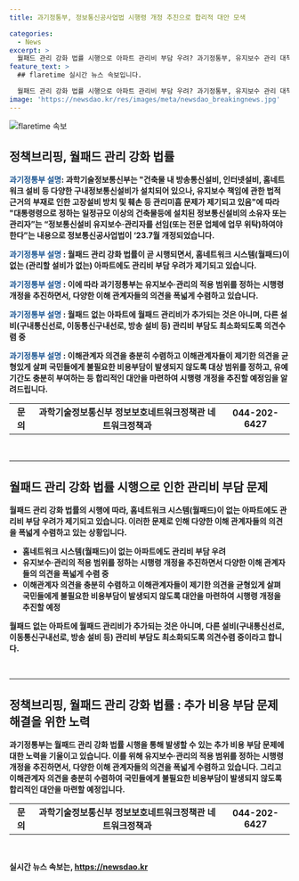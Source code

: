 ```yaml
---
title: 과기정통부, 정보통신공사업법 시행령 개정 추진으로 합리적 대안 모색

categories:
  - News
excerpt: >
  월패드 관리 강화 법률 시행으로 아파트 관리비 부담 우려? 과기정통부, 유지보수 관리 대책 추진 중. 월패드 없는 아파트에 추가 부담은 없으며, 다른 설비 관리비 역시 최소화될 예정. 시행령 개정 시 이해관계자 의견 충분히 반영해 균형있는 대책 마련할 예정.
feature_text: >
  ## flaretime 실시간 뉴스 속보입니다.

  월패드 관리 강화 법률 시행으로 아파트 관리비 부담 우려? 과기정통부, 유지보수 관리 대책 추진 중. 월패드 없는 아파트에 추가 부담은 없으며, 다른 설비 관리비 역시 최소화될 예정. 시행령 개정 시 이해관계자 의견 충분히 반영해 균형있는 대책 마련할 예정.
image: 'https://newsdao.kr/res/images/meta/newsdao_breakingnews.jpg'
---
```


<p><img src="https://newsdao.kr/res/images/meta/newsdao_breakingnews.jpg" alt="flaretime 속보" /></p>

<h2 data-ke-size="size26">정책브리핑, 월패드 관리 강화 법률</h2>

<p data-ke-size="size16"><b><span style="color: #1a5490;">과기정통부 설명</span><b>: 과학기술정보통신부는 "건축물 내 방송통신설비, 인터넷설비, 홈네트워크 설비 등 다양한 구내정보통신설비가 설치되어 있으나, 유지보수 책임에 관한 법적 근거의 부재로 인한 고장설비 방치 및 훼손 등 관리미흡 문제가 제기되고 있음"에 따라 "대통령령으로 정하는 일정규모 이상의 건축물등에 설치된 정보통신설비의 소유자 또는 관리자”는 “정보통신설비 유지보수·관리자를 선임(또는 전문 업체에 업무 위탁)하여야 한다”는 내용으로 정보통신공사업법이 ‘23.7월 개정되었습니다.</p>

<p data-ke-size="size16"><b><span style="color: #1a5490;">과기정통부 설명</span><b> : 월패드 관리 강화 법률이 곧 시행되면서, 홈네트워크 시스템(월패드)이 없는 (관리할 설비가 없는) 아파트에도 관리비 부담 우려가 제기되고 있습니다.</p>

<p data-ke-size="size16"><b><span style="color: #1a5490;">과기정통부 설명</span><b> : 이에 따라 과기정통부는 유지보수·관리의 적용 범위를 정하는 시행령 개정을 추진하면서, 다양한 이해 관계자들의 의견을 폭넓게 수렴하고 있습니다.</p>

<p data-ke-size="size16"><b><span style="color: #1a5490;">과기정통부 설명</span><b> : 월패드 없는 아파트에 월패드 관리비가 추가되는 것은 아니며, 다른 설비(구내통신선로, 이동통신구내선로, 방송 설비 등) 관리비 부담도 최소화되도록 의견수렴 중</p>

<p data-ke-size="size16"><b><span style="color: #1a5490;">과기정통부 설명</span><b> : 이해관계자 의견을 충분히 수렴하고 이해관계자들이 제기한 의견을 균형있게 살펴 국민들에게 불필요한 비용부담이 발생되지 않도록 대상 범위를 정하고, 유예 기간도 충분히 부여하는 등 합리적인 대안을 마련하여 시행령 개정을 추진할 예정임을 알려드립니다.</p>

<table>
  <tbody>
    <tr>
      <td style="text-align: center; height: 17px;"><b>문의</b></td>
      <td style="text-align: center; height: 17px;"><b>과학기술정보통신부 정보보호네트워크정책관 네트워크정책과</b></td>
      <td style="text-align: center; height: 17px;"><b>044-202-6427</b></td>
    </tr>
  </tbody>
</table>

<p data-ke-size="size16">&nbsp;</p>

<hr>

<h2 data-ke-size="size26">월패드 관리 강화 법률 시행으로 인한 관리비 부담 문제</h2>

<p data-ke-size="size16">월패드 관리 강화 법률의 시행에 따라, 홈네트워크 시스템(월패드)이 없는 아파트에도 관리비 부담 우려가 제기되고 있습니다. 이러한 문제로 인해 다양한 이해 관계자들의 의견을 폭넓게 수렴하고 있는 상황입니다.</p>

<ul>
  <li>홈네트워크 시스템(월패드)이 없는 아파트에도 관리비 부담 우려</li>
  <li>유지보수·관리의 적용 범위를 정하는 시행령 개정을 추진하면서 다양한 이해 관계자들의 의견을 폭넓게 수렴 중</li>
  <li>이해관계자 의견을 충분히 수렴하고 이해관계자들이 제기한 의견을 균형있게 살펴 국민들에게 불필요한 비용부담이 발생되지 않도록 대안을 마련하여 시행령 개정을 추진할 예정</li>
</ul>

<p data-ke-size="size16">월패드 없는 아파트에 월패드 관리비가 추가되는 것은 아니며, 다른 설비(구내통신선로, 이동통신구내선로, 방송 설비 등) 관리비 부담도 최소화되도록 의견수렴 중이라고 합니다.</p>

<p data-ke-size="size16">&nbsp;</p>

<hr>

<h2 data-ke-size="size26">정책브리핑, 월패드 관리 강화 법률 : 추가 비용 부담 문제 해결을 위한 노력</h2>

<p data-ke-size="size16">과기정통부는 월패드 관리 강화 법률 시행을 통해 발생할 수 있는 추가 비용 부담 문제에 대한 노력을 기울이고 있습니다. 이를 위해 유지보수·관리의 적용 범위를 정하는 시행령 개정을 추진하면서, 다양한 이해 관계자들의 의견을 폭넓게 수렴하고 있습니다. 그리고 이해관계자 의견을 충분히 수렴하여 국민들에게 불필요한 비용부담이 발생되지 않도록 합리적인 대안을 마련할 예정입니다.</p>

<table>
  <tbody>
    <tr>
      <td style="text-align: center; height: 17px;"><b>문의</b></td>
      <td style="text-align: center; height: 17px;"><b>과학기술정보통신부 정보보호네트워크정책관 네트워크정책과</b></td>
      <td style="text-align: center; height: 17px;"><b>044-202-6427</b></td>
    </tr>
  </tbody>
</table>

<p data-ke-size="size16">&nbsp;</p>
실시간 뉴스 속보는, <a href="https://newsdao.kr" rel="dofollow">https://newsdao.kr</a>


